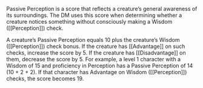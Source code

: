Passive Perception is a score that reflects a creature’s general awareness of its surroundings. The DM uses this score when determining whether a creature notices something without consciously making a Wisdom ([[Perception]]) check.

A creature’s Passive Perception equals 10 plus the creature’s Wisdom ([[Perception]]) check bonus. If the creature has [[Advantage]] on such checks, increase the score by 5. If the creature has [[Disadvantage]] on them, decrease the score by 5. For example, a level 1 character with a Wisdom of 15 and proficiency in Perception has a Passive Perception of 14 (10 + 2 + 2). If that character has Advantage on Wisdom ([[Perception]]) checks, the score becomes 19.